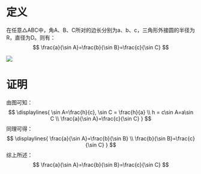 # 定义
在任意△ABC中，角A、B、C所对的边长分别为a、b、c，三角形外接圆的半径为R，直径为D。则有：
$$ \frac{a}{\sin A}=\frac{b}{\sin B}=\frac{c}{\sin C}  $$

![](https://cdn.jsdelivr.net/gh/breezyfrost/image-host/202408290916164.png)
# 证明
由图可知： 
$$  
\displaylines{
\sin A=\frac{h}{c}, \sin C = \frac{h}{a} \\
h = c\sin A=a\sin C \\
\frac{a}{\sin A}=\frac{c}{\sin C}
}
$$
同理可得：
$$  
\displaylines{
\frac{a}{\sin A}=\frac{b}{\sin B} \\
\frac{b}{\sin B}=\frac{c}{\sin C}
}
$$
综上所述：$$ \frac{a}{\sin A}=\frac{b}{\sin B}=\frac{c}{\sin C}  $$